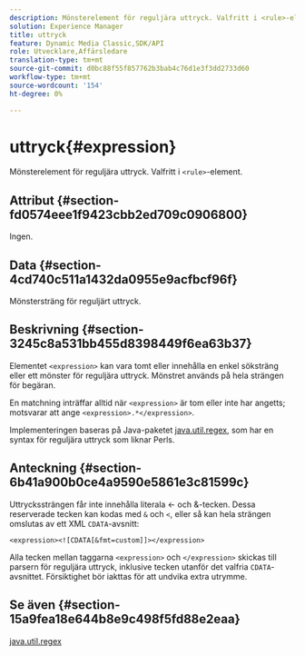 ```yaml
---
description: Mönsterelement för reguljära uttryck. Valfritt i <rule>-element.
solution: Experience Manager
title: uttryck
feature: Dynamic Media Classic,SDK/API
role: Utvecklare,Affärsledare
translation-type: tm+mt
source-git-commit: d0bc88f55f857762b3bab4c76d1e3f3dd2733d60
workflow-type: tm+mt
source-wordcount: '154'
ht-degree: 0%

---
```



# uttryck{#expression}

Mönsterelement för reguljära uttryck. Valfritt i `<rule>`-element.

## Attribut {#section-fd0574eee1f9423cbb2ed709c0906800}

Ingen.

## Data {#section-4cd740c511a1432da0955e9acfbcf96f}

Mönstersträng för reguljärt uttryck.

## Beskrivning {#section-3245c8a531bb455d8398449f6ea63b37}

Elementet `<expression>` kan vara tomt eller innehålla en enkel söksträng eller ett mönster för reguljära uttryck. Mönstret används på hela strängen för begäran.

En matchning inträffar alltid när `<expression>` är tom eller inte har angetts; motsvarar att ange `<expression>.*</expression>`.

Implementeringen baseras på Java-paketet [java.util.regex](../../../../../ir-api/material-cat/image-rendering-api-ref/c-ir-material-catalog/c-ir-rule-set-reference/r-ir-expression.md#reference-49867deecb58412bbdc2ced564bbea3e), som har en syntax för reguljära uttryck som liknar Perls.

## Anteckning {#section-6b41a900b0ce4a9590e5861e3c81599c}

Uttryckssträngen får inte innehålla literala &lt;- och &amp;-tecken. Dessa reserverade tecken kan kodas med `&` och `<`, eller så kan hela strängen omslutas av ett XML `CDATA`-avsnitt:

`<expression><![CDATA[&fmt=custom]]></expression>`

Alla tecken mellan taggarna `<expression>` och `</expression>` skickas till parsern för reguljära uttryck, inklusive tecken utanför det valfria `CDATA`-avsnittet. Försiktighet bör iakttas för att undvika extra utrymme.

## Se även {#section-15a9fea18e644b8e9c498f5fd88e2eaa}

[java.util.regex](https://www2.cs.duke.edu/csed/java/jdk1.4.2/docs/api/)
